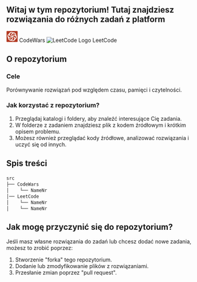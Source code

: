 ## Witaj w tym repozytorium! Tutaj znajdziesz rozwiązania do różnych zadań z platform

<img src="./public/68747470733a2f2f7777772e636f6465776172732e636f6d2f7061636b732f6173736574732f6c6f676f2e36313139326366372e737667.svg" alt="CodeWars Logo" width="30" height="30"/> CodeWars <img src="https://upload.wikimedia.org/wikipedia/commons/1/19/LeetCode_logo_black.png" alt="LeetCode Logo" width="30" height="30"/> LeetCode 





## O repozytorium

### Cele

Porównywanie rozwiązań pod względem czasu, pamięci i czytelności.

### Jak korzystać z repozytorium?

1. Przeglądaj katalogi i foldery, aby znaleźć interesujące Cię zadania.
2. W folderze z zadaniem znajdziesz plik z kodem źródłowym i krótkim opisem problemu.
3. Możesz również przeglądać kody źródłowe, analizować rozwiązania i uczyć się od innych.

## Spis treści
    src
    ├── CodeWars
    │    └── NameNr
    │── LeetCode
    │    └── NameNr
    │    └── NameNr 

## Jak mogę przyczynić się do repozytorium?

Jeśli masz własne rozwiązania do zadań lub chcesz dodać nowe zadania, możesz to zrobić poprzez:

1. Stworzenie "forka" tego repozytorium.
2. Dodanie lub zmodyfikowanie plików z rozwiązaniami.
3. Przesłanie zmian poprzez "pull request".




